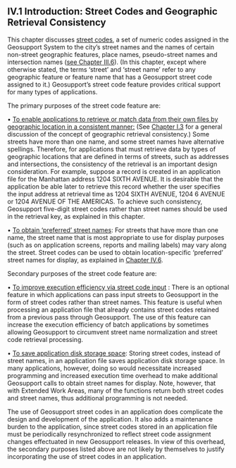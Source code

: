 <h2>IV.1 Introduction: Street Codes and Geographic Retrieval Consistency</h2>

This chapter discusses <u>street codes</u>, a set of numeric codes assigned in the Geosupport System to the city’s street names and the names of certain non-street geographic features, place names, pseudo-street names and intersection names ([see Chapter III.6](../../chapterIII/section06/)). (In this chapter, except where otherwise stated, the terms ‘street’ and ‘street name’ refer to any geographic feature or feature name that has a Geosupport street code assigned to it.)  Geosupport’s street code feature provides critical support for many types of applications.  

The primary purposes of the street code feature are:  

• <u>To enable applications to retrieve or match data from their own files by geographic location in a consistent manner:</u>  (See [Chapter I.3](../../chapterI/section03/) for a general discussion of the concept of geographic retrieval consistency.)  Some streets have more than one name, and some street names have alternative spellings.  Therefore, for applications that must retrieve data by types of geographic locations that are defined in terms of streets, such as addresses and intersections, the consistency of the retrieval is an important design consideration.  For example, suppose a record is created in an application file for the Manhattan address 1204 SIXTH AVENUE.  It is desirable that the application be able later to retrieve this record whether the user specifies the input address at retrieval time as 1204 SIXTH AVENUE, 1204 6 AVENUE or 1204 AVENUE OF THE AMERICAS.  To achieve such consistency, Geosupport five-digit street codes rather than street names should be used in the retrieval key, as explained in this chapter.  

• <u>To obtain ‘preferred’ street names</u>: For streets that have more than one name, the street name that is most appropriate to use for display purposes (such as on application screens, reports and mailing labels) may vary along the street.  Street codes can be used to obtain location-specific ‘preferred’ street names for display, as explained in [Chapter IV.6](../../section06/).  

Secondary purposes of the street code feature are:  

• <u>To improve execution efficiency via street code input</u> :  There is an optional feature in which applications can pass input streets to Geosupport in the form of street codes rather than street names.  This feature is useful when processing an application file that already contains street codes retained from a previous pass through Geosupport.  The use of this feature can increase the execution efficiency of batch applications by sometimes allowing Geosupport to circumvent street name normalization and street code retrieval processing.  

• <u>To save application disk storage space</u>: Storing street codes, instead of street names, in an application file saves application disk storage space.  In many applications, however, doing so would necessitate increased programming and increased execution time overhead to make additional Geosupport calls to obtain street names for display.  Note, however, that with Extended Work Areas, many of the functions return both street codes and street names, thus additional programming is not needed.  

The use of Geosupport street codes in an application does complicate the design and development of the application.  It also adds a maintenance burden to the application, since street codes stored in an application file must be periodically resynchronized to reflect street code assignment changes effectuated in new Geosupport releases.  In view of this overhead, the secondary purposes listed above are not likely by themselves to justify incorporating the use of street codes in an application.
